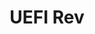 ---
title: UEFI Rev # required
time_start: 2023-04-09T14:00:00.000-06:00 # required
week_number: 11 # required
credit: # required
  - Ethan
featured: true # optional
location: Siebel 1304 + Zoom # optional
slides: ./sigpwny.pdf # optional
assets: [] # optional
recording: "" # optional
tags: # optional
  - reversing
  - UEFI
---